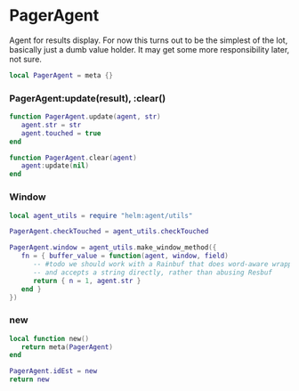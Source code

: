 # PagerAgent

Agent for results display. For now this turns out to be the simplest of the
lot, basically just a dumb value holder. It may get some more responsibility
later, not sure.

```lua
local PagerAgent = meta {}
```
### PagerAgent:update(result), :clear()

```lua
function PagerAgent.update(agent, str)
   agent.str = str
   agent.touched = true
end

function PagerAgent.clear(agent)
   agent:update(nil)
end
```
### Window

```lua
local agent_utils = require "helm:agent/utils"

PagerAgent.checkTouched = agent_utils.checkTouched

PagerAgent.window = agent_utils.make_window_method({
   fn = { buffer_value = function(agent, window, field)
      -- #todo we should work with a Rainbuf that does word-aware wrapping
      -- and accepts a string directly, rather than abusing Resbuf
      return { n = 1, agent.str }
   end }
})
```
### new

```lua
local function new()
   return meta(PagerAgent)
end
```
```lua
PagerAgent.idEst = new
return new
```
